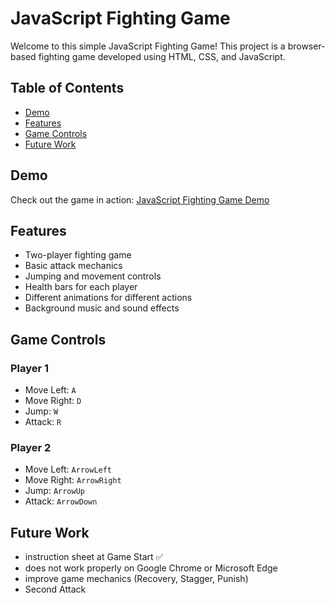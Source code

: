 # JavaScript Fighting Game

Welcome to this simple JavaScript Fighting Game! This project is a browser-based fighting game developed using HTML, CSS, and JavaScript.

## Table of Contents

- [Demo](#demo)
- [Features](#features)
- [Game Controls](#game-controls)
- [Future Work](#future-work)

## Demo

Check out the game in action: [JavaScript Fighting Game Demo](https://gameproject-js-html-css.netlify.app/)

## Features

- Two-player fighting game
- Basic attack mechanics
- Jumping and movement controls
- Health bars for each player
- Different animations for different actions
- Background music and sound effects

## Game Controls

### Player 1

- Move Left: `A`
- Move Right: `D`
- Jump: `W`
- Attack: `R`

### Player 2

- Move Left: `ArrowLeft`
- Move Right: `ArrowRight`
- Jump: `ArrowUp`
- Attack: `ArrowDown`

## Future Work
- instruction sheet at Game Start ✅
- does not work properly on Google Chrome or Microsoft Edge 
- improve game mechanics (Recovery, Stagger, Punish)
- Second Attack
